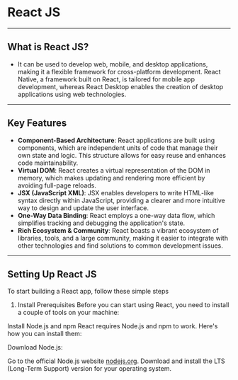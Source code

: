 # React JS

---

## What is React JS?

- It can be used to develop web, mobile, and desktop applications, making it a flexible framework for cross-platform development. React Native, a framework built on React, is tailored for mobile app development, whereas React Desktop enables the creation of desktop applications using web technologies.

---

## Key Features

- **Component-Based Architecture**: React applications are built using components, which are independent units of code that manage their own state and logic. This structure allows for easy reuse and enhances code maintainability.
- **Virtual DOM**: React creates a virtual representation of the DOM in memory, which makes updating and rendering more efficient by avoiding full-page reloads.
- **JSX (JavaScript XML)**: JSX enables developers to write HTML-like syntax directly within JavaScript, providing a clearer and more intuitive way to design and update the user interface.
- **One-Way Data Binding**: React employs a one-way data flow, which simplifies tracking and debugging the application's state.
- **Rich Ecosystem & Community**: React boasts a vibrant ecosystem of libraries, tools, and a large community, making it easier to integrate with other technologies and find solutions to common development issues.

---

## Setting Up React JS

To start building a React app, follow these simple steps

1. Install Prerequisites
Before you can start using React, you need to install a couple of tools on your machine:

Install Node.js and npm
React requires Node.js and npm to work. Here's how you can install them:

Download Node.js:

Go to the official Node.js website [nodejs.org](https://nodejs.org/).
Download and install the LTS (Long-Term Support) version for your operating system.
